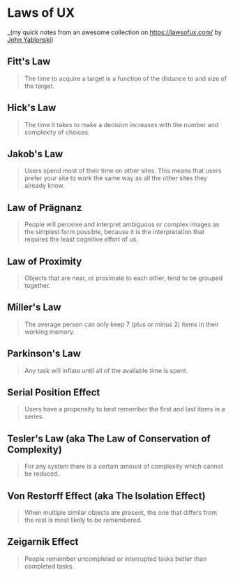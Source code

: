# Laws of UX
_(my quick notes from an awesome collection on https://lawsofux.com/ by [John Yablonski](https://jonyablonski.com/))

## Fitt's Law

> The time to acquire a target is a function of the distance to and size of the target.


## Hick's Law

> The time it takes to make a decision increases with the number and complexity of choices.


## Jakob's Law

> Users spend most of their time on other sites. This means that users prefer your site to work the same way as all the other sites they already know.


## Law of Prägnanz

> People will perceive and interpret ambiguous or complex images as the simplest form possible, because it is the interpretation that requires the least cognitive effort of us.


## Law of Proximity

> Objects that are near, or proximate to each other, tend to be grouped together.


## Miller's Law

> The average person can only keep 7 (plus or minus 2) items in their working memory.


## Parkinson's Law

> Any task will inflate until all of the available time is spent.


## Serial Position Effect

> Users have a propensity to best remember the first and last items in a series.


## Tesler's Law (aka The Law of Conservation of Complexity)

> For any system there is a certain amount of complexity which cannot be reduced.


## Von Restorff Effect (aka The Isolation Effect)

> When multiple similar objects are present, the one that differs from the rest is most likely to be remembered.


## Zeigarnik Effect

> People remember uncompleted or interrupted tasks better than completed tasks.
